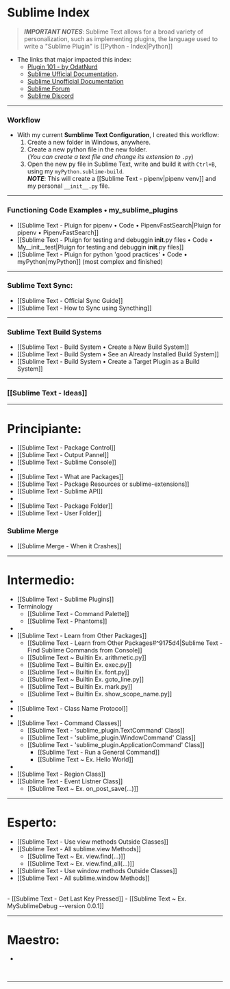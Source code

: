 # Sublime Index
> ***IMPORTANT NOTES***:
> Sublime Text allows for a broad variety of personalization, such as implementing plugins, the language used to write a "Sublime Plugin" is [[Python - Index|Python]]

- The links that major impacted this index:
	- [Plugin 101 - by OdatNurd](https://www.youtube.com/playlist?list=PLGfKZJVuHW91zln4ADyZA3sxGEmq32Wse)
	- [Sublime Ufficial Documentation](https://www.sublimetext.com/docs/).
	- [Sublime Unofficial Documentation](https://docs.sublimetext.io)
	- [Sublime Forum](https://forum.sublimetext.com)
	- [Sublime Discord](https://discord.com/invite/HcmwdVK)
---
### Workflow
- With my current **Sumblime Text Configuration**, I created this workflow:
	1. Create a new folder in Windows, anywhere.
	2. Create a new python file in the new folder.<br>(*You can create a text file and change its extension to `.py`*)
	3. Open the new py file in Sublime Text, write and build it with `Ctrl+B`, using my `myPython.sublime-build`.<br>***NOTE***: This will create a [[Sublime Text - pipenv|pipenv venv]] and my personal `__init__.py` file.
----
### Functioning Code Examples • my_sublime_plugins
- [[Sublime Text - Pluign for pipenv • Code • PipenvFastSearch|Pluign for pipenv • PipenvFastSearch]]
- [[Sublime Text - Pluign for testing and debuggin __init__.py files • Code • My__init__test|Pluign for testing and debuggin __init__.py files]]
- [[Sublime Text - Pluign for python 'good practices' • Code • myPython|myPython]] (most complex and finished)
----
### Sublime Text Sync:
- [[Sublime Text - Official Sync Guide]]
- [[Sublime Text - How to Sync using Syncthing]]
----
### Sublime Text Build Systems
- [[Sublime Text - Build System • Create a New Build System]]
- [[Sublime Text - Build System • See an Already Installed Build System]]
- [[Sublime Text - Build System • Create a Target Plugin as a Build System]]
---
### [[Sublime Text - Ideas]]
---
# Principiante:
- [[Sublime Text - Package Control]]
- [[Sublime Text - Output Pannel]]
- [[Sublime Text - Sublime Console]]
- 
- [[Sublime Text - What are Packages]]
- [[Sublime Text - Package Resources or sublime-extensions]]
- [[Sublime Text - Sublime API]]
- 
- [[Sublime Text - Package Folder]]
- [[Sublime Text - User Folder]]
### Sublime Merge
- [[Sublime Merge - When it Crashes]]

---
# Intermedio:
- [[Sublime Text - Sublime Plugins]]
- Terminology
	- [[Sublime Text - Command Palette]]
	- [[Sublime Text - Phantoms]]
- 
- [[Sublime Text - Learn from Other Packages]]
	- [[Sublime Text - Learn from Other Packages#^9175d4|Sublime Text - Find Sublime Commands from Console]]
	- [[Sublime Text ~ Builtin Ex. arithmetic.py]]
	- [[Sublime Text ~ Builtin Ex. exec.py]]
	- [[Sublime Text ~ Builtin Ex. font.py]]
	- [[Sublime Text ~ Builtin Ex. goto_line.py]]
	- [[Sublime Text ~ Builtin Ex. mark.py]]
	- [[Sublime Text ~ Builtin Ex. show_scope_name.py]]
- 
- [[Sublime Text - Class Name Protocol]]
- 
- [[Sublime Text - Command Classes]]
	- [[Sublime Text - 'sublime_plugin.TextCommand' Class]]
	- [[Sublime Text - 'sublime_plugin.WindowCommand' Class]]
	- [[Sublime Text - 'sublime_plugin.ApplicationCommand' Class]]
		- [[Sublime Text - Run a General Command]]
		- [[Sublime Text ~ Ex. Hello World]]
- 
- [[Sublime Text - Region Class]]
- [[Sublime Text - Event Listner Class]]
	- [[Sublime Text ~ Ex. on_post_save(...)]]
---
# Esperto:
- [[Sublime Text - Use view methods Outside Classes]]
- [[Sublime Text - All sublime.view Methods]]
	- [[Sublime Text ~ Ex. view.find(...)]]
	- [[Sublime Text ~ Ex. view.find_all(...)]]
								<br>
- [[Sublime Text - Use window methods Outside Classes]]
- [[Sublime Text - All sublime.window Methods]]
<br>
- [[Sublime Text - Get Last Key Pressed]]
	- [[Sublime Text ~ Ex. MySublimeDebug --version 0.0.1]]
								<br>

---
# Maestro:
- 

<br>

---